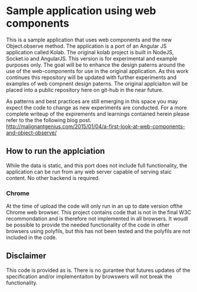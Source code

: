 # Sample application using web components
This is a sample application that uses web components and the new Object.observe method. The application is a port of an Angular JS application called Kolab. The original kolab project is built in NodeJS, Socket.io and AngularJS. This version is for experimental and example purposes only. The goal will be to enhance the design paterns around the use of the web-components for use in the original application. As this work continues this repository will be updated with further experiments and examples of web compnent design paterns. The original applciaiton will be placed into a public repository here on git-hub in the near future.

As patterns and best practices are still emerging in this space you may expect the code to change as new experiments are conducted. For a more complete writeup of the expirements and learnings contained herein please refer to the the following blog post.
http://malignantgenius.com/2015/01/04/a-first-look-at-web-components-and-object-observe/

## How to run the applciation
While the data is static, and this port does not include full functionality, the application can be run from any web server capable of serving staic content. No other backend is required.

### Chrome
At the time of upload the code will only run in an up to date version ofthe Chrome web browser. This project contains code that is not in the final W3C recommondation and is therefore not implemented in all browsers. It woudl be possible to provide the needed functionality of the code in other browsers using polyfils, but this has not been tested and the polyfils are not included in the code.

## Disclaimer
This code is provided as is. There is no gurantee that futures updates of the specification and/or implementaiton by browswers will not break the functionality.

